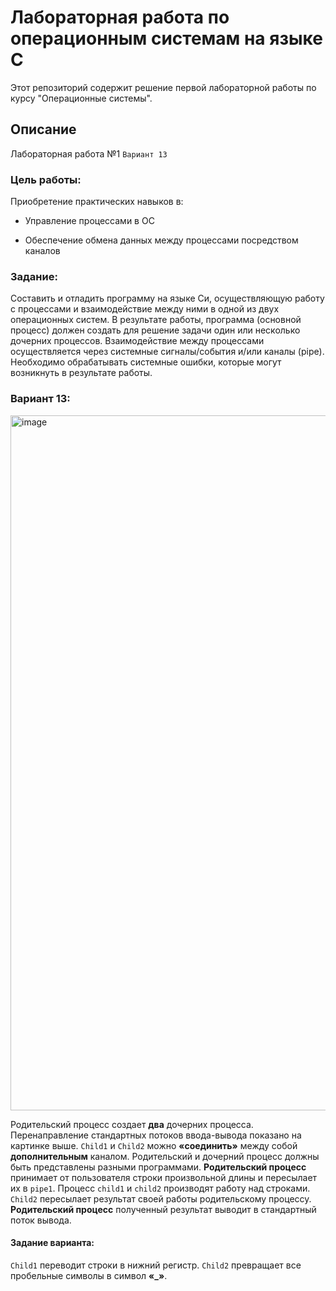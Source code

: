 # Лабораторная работа по операционным системам на языке C

Этот репозиторий содержит решение первой лабораторной работы по курсу "Операционные системы".

## Описание

Лабораторная работа №1 `Вариант 13`

### Цель работы:

Приобретение практических навыков в:

- Управление процессами в ОС

- Обеспечение обмена данных между процессами посредством каналов

### Задание:

Составить и отладить программу на языке Си, осуществляющую работу с процессами и взаимодействие между ними в одной из двух операционных систем. В результате работы, программа (основной процесс) должен создать для решение задачи один или несколько дочерних процессов. Взаимодействие между процессами осуществляется через системные сигналы/события и/или каналы (pipe). Необходимо обрабатывать системные ошибки, которые могут возникнуть в результате работы.

### Вариант 13:

<img width="1039" height="1112" alt="image" src="https://github.com/user-attachments/assets/ffa402a4-aa3f-477d-acee-597e8665122d" />

Родительский процесс создает **два** дочерних процесса. Перенаправление стандартных потоков ввода-вывода показано на картинке выше. `Child1` и `Child2` можно **«соединить»** между собой **дополнительным** каналом. Родительский и дочерний процесс должны быть представлены разными программами. **Родительский процесс** принимает от пользователя строки произвольной длины и пересылает их в `pipe1`. Процесс `child1` и `child2` производят работу над строками. `Child2` пересылает результат своей работы родительскому процессу. **Родительский процесс** полученный результат выводит в стандартный поток вывода.

#### Задание варианта:

`Child1` переводит строки в нижний регистр. `Child2` превращает все пробельные 
символы в символ **«_»**.
